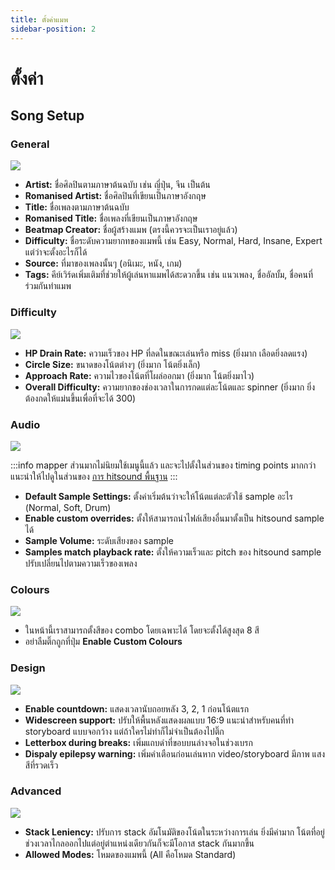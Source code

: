 ```yaml
---
title: ตั้งค่าแมพ
sidebar-position: 2
---
```


# ตั้งค่า

## Song Setup

### General

![](./images/setup-1.png)

- **Artist:** ชื่อศิลปินตามภาษาต้นฉบับ เช่น ญี่ปุ่น, จีน เป็นต้น
- **Romanised Artist:** ชื่อศิลปินที่เขียนเป็นภาษาอังกฤษ
- **Title:** ชื่อเพลงตามภาษาต้นฉบับ
- **Romanised Title:** ชื่อเพลงที่เขียนเป็นภาษาอังกฤษ
- **Beatmap Creator:** ชื่อผู้สร้างแมพ (ตรงนี้ควรจะเป็นเราอยู่แล้ว)
- **Difficulty:** ชื่อระดับความยากทของแมพนี้ เช่น Easy, Normal, Hard, Insane, Expert แต่ว่าจะตั้งอะไรก็ได้
- **Source:** ที่มาของเพลงนั้นๆ (อนิเมะ, หนัง, เกม)
- **Tags:** คีย์เวิร์ดเพิ่มเติมที่ช่วยให้ผู้เล่นหาแมพได้สะดวกขึ้น เช่น แนวเพลง, ชื่ออัลบั้ม, ชื่อคนที่ร่วมกันทำแมพ

### Difficulty

![](./images/setup-2.png)

- **HP Drain Rate:** ความเร็วของ HP ที่ลดในขณะเล่นหรือ miss (ยิ่งมาก เลือดยิ่งลดแรง)
- **Circle Size:** ขนาดของโน้ตต่างๆ (ยิ่งมาก โน้ตยิ่งเล็ก)
- **Approach Rate:** ความไวของโน้ตที่โผล่ออกมา (ยิ่งมาก โน้ตยิ่งมาไว)
- **Overall Difficulty:** ความยากของช่องเวลาในการกดแต่ละโน้ตและ spinner (ยิ่งมาก ยิ่งต้องกดให้แม่นขึ้นเพื่อที่จะได้ 300)

### Audio

![](./images/setup-3.png)

:::info
mapper ส่วนมากไม่นิยมใช้เมนูนี้แล้ว และจะไปตั้งในส่วนของ timing points มากกว่า<br/>
แนะนำให้ไปดูในส่วนของ [การ hitsound พื้นฐาน](/hitsound/start.md)
:::

- **Default Sample Settings:** ตั้งค่าเริ่มต้นว่าจะให้โน้ตแต่ละตัวใช้ sample อะไร (Normal, Soft, Drum)
- **Enable custom overrides:** ตั้งให้สามารถนำไฟล์เสียงอื่นมาตั้งเป็น hitsound sample ได้
- **Sample Volume:** ระดับเสียงของ sample
- **Samples match playback rate:** ตั้งให้ความเร็วและ pitch ของ hitsound sample ปรับเปลี่ยนไปตามความเร็วของเพลง

### Colours

![](./images/setup-4.png)

- ในหน้านี้เราสามารถตั้งสีของ combo โดยเฉพาะได้ โดยจะตั้งได้สูงสุด 8 สี
- อย่าลืมติ๊กถูกที่ปุ่ม **Enable Custom Colours**

### Design

![](./images/setup-5.png)

- **Enable countdown:** แสดงเวลานับถอยหลัง 3, 2, 1 ก่อนโน้ตแรก
- **Widescreen support:** ปรับให้พื้นหลังแสดงผลแบบ 16:9 แนะนำสำหรับคนที่ทำ storyboard แบบจอกว้าง แต่ถ้าใครไม่ทำก็ไม่จำเป็นต้องไปติ๊ก
- **Letterbox during breaks:** เพิ่มแถบดำที่ขอบบนล่างจอในช่วงเบรก
- **Dispaly epilepsy warning:** เพิ่มคำเตือนก่อนเล่นหาก video/storyboard มีภาพ แสงสีที่รวดเร็ว

### Advanced

![](./images/setup-6.png)

- **Stack Leniency:** ปรับการ stack อัมโนมัติของโน้ตในระหว่างการเล่น ยิ่งมีค่ามาก โน้ตที่อยู่ช่วงเวลาไกลออกไปแต่อยู่ตำแหน่งเดียวกันก็จะมีโอกาส stack กันมากขึ้น
- **Allowed Modes:** โหมดของแมพนี้ (All คือโหมด Standard)
